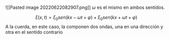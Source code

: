 ![[Pasted image 20220622082907.png]]
$\omega$ es el mismo en ambos sentidos.

  $$\xi (x,t)= \xi_0 sen(kx-\omega t + \varphi) + \xi_0 sen(kx+\omega t + \varphi)$$
  A la cuerda, en este caso, la componen dos ondas, una en una dirección y otra en el sentido contrario